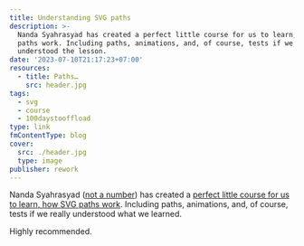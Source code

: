```yaml
---
title: Understanding SVG paths
description: >-
  Nanda Syahrasyad has created a perfect little course for us to learn, how SVG
  paths work. Including paths, animations, and, of course, tests if we
  understood the lesson.
date: '2023-07-10T21:17:23+07:00'
resources:
  - title: Paths…
    src: header.jpg
tags:
  - svg
  - course
  - 100daystooffload
type: link
fmContentType: blog
cover:
  src: ./header.jpg
  type: image
publisher: rework
---
```


Nanda Syahrasyad ([not a number](https://www.nan.fyi/)) has created a [perfect little course for us to learn, how SVG paths work](https://www.nan.fyi/svg-paths). Including paths, animations, and, of course, tests if we really understood what we learned.

Highly recommended.
